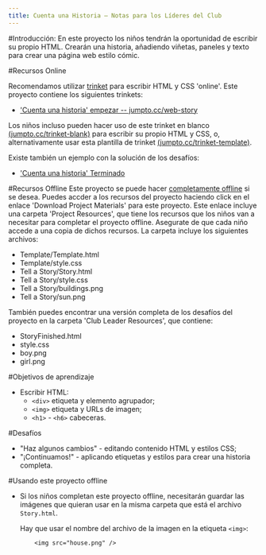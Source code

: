 ```yaml
---
title: Cuenta una Historia — Notas para los Líderes del Club
---
```


#Introducción:
En este proyecto los niños tendrán la oportunidad de escribir su propio HTML. Crearán una historia, añadiendo viñetas, paneles y texto para crear una página web estilo cómic.

#Recursos Online

Recomendamos utilizar [trinket](https://trinket.io/) para escribir HTML y CSS 'online'. Este proyecto contiene los siguientes trinkets:

+ ['Cuenta una historia' empezar -- jumpto.cc/web-story](http://jumpto.cc/web-story)

Los niños incluso pueden hacer uso de este trinket en blanco [(jumpto.cc/trinket-blank)](http://jumpto.cc/trinket-blank) para escribir su propio HTML y CSS, o, alternativamente usar esta plantilla de trinket [(jumpto.cc/trinket-template)](http://jumpto.cc/trinket-template).

Existe también un ejemplo con la solución de los desafíos:

+ ['Cuenta una historia' Terminado](https://trinket.io/html/c8afdef912)

#Recursos Offline
Este proyecto se puede hacer [completamente offline](../html-css.html) si se desea. Puedes accder a los recursos del proyecto haciendo click en el enlace 'Download Project Materials' para este proyecto. Este enlace incluye una carpeta 'Project Resources', que tiene los recursos que los niños van a necesitar para completar el proyecto offline. Asegurate de que cada niño accede a una copia de dichos recursos. La carpeta incluye los siguientes archivos:

+ Template/Template.html
+ Template/style.css
+ Tell a Story/Story.html
+ Tell a Story/style.css
+ Tell a Story/buildings.png
+ Tell a Story/sun.png

También puedes encontrar una versión completa de los desafíos del proyecto en la carpeta 'Club Leader Resources', que contiene:

+ StoryFinished.html
+ style.css
+ boy.png
+ girl.png

#Objetivos de aprendizaje
+ Escribir HTML:
	+ `<div>` etiqueta y elemento agrupador;
	+ `<img>` etiqueta y URLs de imagen;
	+ `<h1>` - `<h6>` cabeceras.

#Desafíos
+ "Haz algunos cambios" - editando contenido HTML y estilos CSS;
+ "¡Continuamos!" - aplicando etiquetas y estilos para crear una historia completa.

#Usando este proyecto offline
+ Si los niños completan este proyecto offline, necesitarán guardar las imágenes que quieran usar en la misma carpeta que está el archivo `Story.html`.

	Hay que usar el nombre del archivo de la imagen en la etiqueta `<img>`:

	```
		<img src="house.png" />
	``` 